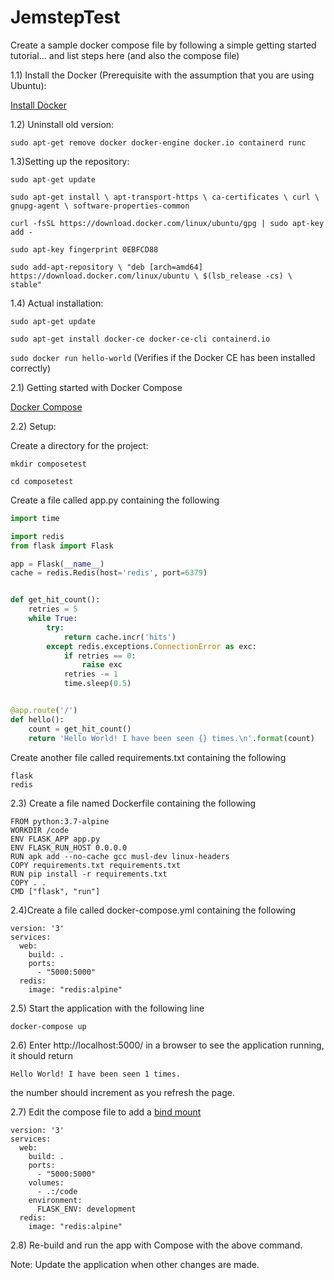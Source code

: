 # JemstepTest
Create a sample docker compose file by following a simple getting started tutorial... and list steps here (and also the compose file)

1.1) Install the Docker (Prerequisite with the assumption that you are using Ubuntu):

 [Install Docker](`https://docs.docker.com/install/linux/docker-ce/ubuntu/`)

1.2) Uninstall  old version: 

`sudo apt-get remove docker docker-engine docker.io containerd runc`

1.3)Setting up the repository:

 `sudo apt-get update`  

`sudo apt-get install \
    apt-transport-https \
    ca-certificates \
    curl \
    gnupg-agent \
    software-properties-common`

`curl -fsSL https://download.docker.com/linux/ubuntu/gpg | sudo apt-key add -`

`sudo apt-key fingerprint 0EBFCD88`

`sudo add-apt-repository \
   "deb [arch=amd64] https://download.docker.com/linux/ubuntu \
   $(lsb_release -cs) \
   stable"`



1.4) Actual installation:

 `sudo apt-get update`

`sudo apt-get install docker-ce docker-ce-cli containerd.io`

`sudo docker run hello-world` (Verifies if the Docker CE has been installed correctly)

2.1) Getting started with Docker Compose

[Docker Compose](`https://docs.docker.com/compose/gettingstarted/`)

2.2) Setup:

Create a directory for the project:

`mkdir composetest`

`cd composetest`


Create a file called app.py containing the following

```python
import time

import redis
from flask import Flask

app = Flask(__name__)
cache = redis.Redis(host='redis', port=6379)


def get_hit_count():
    retries = 5
    while True:
        try:
            return cache.incr('hits')
        except redis.exceptions.ConnectionError as exc:
            if retries == 0:
                raise exc
            retries -= 1
            time.sleep(0.5)


@app.route('/')
def hello():
    count = get_hit_count()
    return 'Hello World! I have been seen {} times.\n'.format(count)
```

Create another file called requirements.txt containing the following

```
flask
redis
```

2.3) Create a file named Dockerfile containing the following

```
FROM python:3.7-alpine
WORKDIR /code
ENV FLASK_APP app.py
ENV FLASK_RUN_HOST 0.0.0.0
RUN apk add --no-cache gcc musl-dev linux-headers
COPY requirements.txt requirements.txt
RUN pip install -r requirements.txt
COPY . .
CMD ["flask", "run"]
```

2.4)Create a file called docker-compose.yml containing the following

```
version: '3'
services:
  web:
    build: .
    ports:
      - "5000:5000"
  redis:
    image: "redis:alpine"
```

2.5) Start the application with the following line

`docker-compose up`

2.6) Enter http://localhost:5000/ in a browser to see the application running, it should return 

```
Hello World! I have been seen 1 times.
```

the number should increment as you refresh the page.

2.7) Edit the compose file to add a [bind mount](https://docs.docker.com/storage/bind-mounts/) 

```
version: '3'
services:
  web:
    build: .
    ports:
      - "5000:5000"
    volumes:
      - .:/code
    environment:
      FLASK_ENV: development
  redis:
    image: "redis:alpine"
```

2.8) Re-build and run the app with Compose with the above command.

Note: Update the application when other changes are made.

